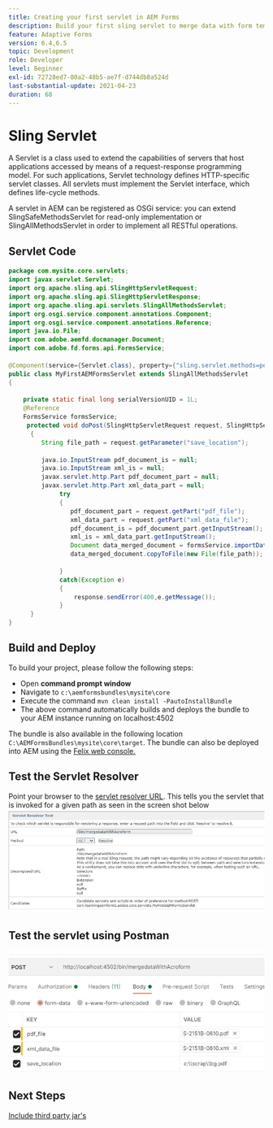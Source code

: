 ```yaml
---
title: Creating your first servlet in AEM Forms
description: Build your first sling servlet to merge data with form template.
feature: Adaptive Forms
version: 6.4,6.5
topic: Development
role: Developer
level: Beginner
exl-id: 72728ed7-80a2-48b5-ae7f-d744db8a524d
last-substantial-update: 2021-04-23
duration: 68
---
```

# Sling Servlet

A Servlet is a class used to extend the capabilities of servers that host applications accessed by means of a request-response programming model. For such applications, Servlet technology defines HTTP-specific servlet classes.
All servlets must implement the Servlet interface, which defines life-cycle methods.


A servlet in AEM can be registered as OSGi service: you can extend SlingSafeMethodsServlet for read-only implementation or SlingAllMethodsServlet in order to implement all RESTful operations.

## Servlet Code

``` java
package com.mysite.core.servlets;
import javax.servlet.Servlet;
import org.apache.sling.api.SlingHttpServletRequest;
import org.apache.sling.api.SlingHttpServletResponse;
import org.apache.sling.api.servlets.SlingAllMethodsServlet;
import org.osgi.service.component.annotations.Component;
import org.osgi.service.component.annotations.Reference;
import java.io.File;
import com.adobe.aemfd.docmanager.Document;
import com.adobe.fd.forms.api.FormsService;

@Component(service={Servlet.class}, property={"sling.servlet.methods=post", "sling.servlet.paths=/bin/mergedataWithAcroform"})
public class MyFirstAEMFormsServlet extends SlingAllMethodsServlet
{
    
    private static final long serialVersionUID = 1L;
    @Reference
    FormsService formsService;
     protected void doPost(SlingHttpServletRequest request, SlingHttpServletResponse response)
      { 
         String file_path = request.getParameter("save_location");
         
         java.io.InputStream pdf_document_is = null;
         java.io.InputStream xml_is = null;
         javax.servlet.http.Part pdf_document_part = null;
         javax.servlet.http.Part xml_data_part = null;
              try
              {
                 pdf_document_part = request.getPart("pdf_file");
                 xml_data_part = request.getPart("xml_data_file");
                 pdf_document_is = pdf_document_part.getInputStream();
                 xml_is = xml_data_part.getInputStream();
                 Document data_merged_document = formsService.importData(new Document(pdf_document_is), new Document(xml_is));
                 data_merged_document.copyToFile(new File(file_path));
                 
              }
              catch(Exception e)
              {
                  response.sendError(400,e.getMessage());
              }
      }
}
```

## Build and Deploy

To build your project, please follow the following steps:

* Open **command prompt window**
* Navigate to `c:\aemformsbundles\mysite\core`
* Execute the command `mvn clean install -PautoInstallBundle`
* The above command automatically builds and deploys the bundle to your AEM instance running on localhost:4502

The bundle is also available in the following location `C:\AEMFormsBundles\mysite\core\target`. The bundle can also be deployed into AEM using the [Felix web console.](http://localhost:4502/system/console/bundles)


## Test the Servlet Resolver

Point your browser to the [servlet resolver URL](http://localhost:4502/system/console/servletresolver?url=%2Fbin%2FmergedataWithAcroform&method=POST). This tells you the servlet that is invoked for a given path as seen in the screen shot below
![servlet-resolver](assets/servlet-resolver.JPG)

## Test the servlet using Postman

![Test the servlet using Postman](assets/test-servlet-postman.JPG)

## Next Steps

[Include third party jar's](./include-third-party-jars.md)

